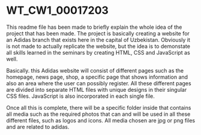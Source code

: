 # WT_CW1_00017203

This readme file has been made to briefly explain the whole idea of the project that has been made. The project is basically creating a website for an Adidas branch that exists here in the capital of Uzbekistan. Obviously it is not made to actually replicate the website, but the idea is to demonstate all skills learned in the seminars by creating HTML, CSS and JavaScript as well. 

Basically. this Adidas website will consist of different pages such as the homepage, news page, shop, a specific page that shows information and also an area where the user can possibly register. All these different pages are divided into separate HTML files with unique designs in their singular CSS files. JavaScript is also incorporated in each single file. 

Once all this is complete, there will be a specific folder inside that contains all media such as the required photos that can and will be used in all these different files, such as logos and icons. All media chosen are jpg or png files and are related to adidas.
